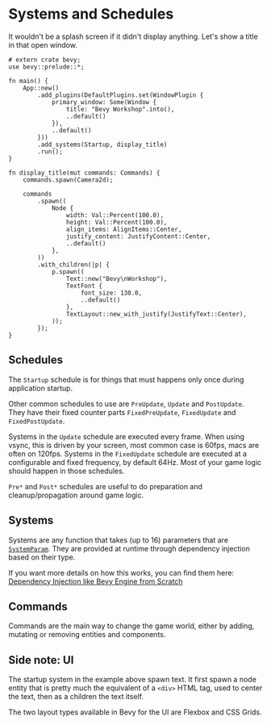 # Systems and Schedules

It wouldn't be a splash screen if it didn't display anything. Let's show a title in that open window.

```rust,no_run
# extern crate bevy;
use bevy::prelude::*;

fn main() {
    App::new()
        .add_plugins(DefaultPlugins.set(WindowPlugin {
            primary_window: Some(Window {
                title: "Bevy Workshop".into(),
                ..default()
            }),
            ..default()
        }))
        .add_systems(Startup, display_title)
        .run();
}

fn display_title(mut commands: Commands) {
    commands.spawn(Camera2d);

    commands
        .spawn((
            Node {
                width: Val::Percent(100.0),
                height: Val::Percent(100.0),
                align_items: AlignItems::Center,
                justify_content: JustifyContent::Center,
                ..default()
            },
        ))
        .with_children(|p| {
            p.spawn((
                Text::new("Bevy\nWorkshop"),
                TextFont {
                    font_size: 130.0,
                    ..default()
                },
                TextLayout::new_with_justify(JustifyText::Center),
            ));
        });
}
```

## Schedules

The `Startup` schedule is for things that must happens only once during application startup.

Other common schedules to use are `PreUpdate`, `Update` and `PostUpdate`. They have their fixed counter parts `FixedPreUpdate`, `FixedUpdate` and `FixedPostUpdate`.

Systems in the `Update` schedule are executed every frame. When using vsync, this is driven by your screen, most common case is 60fps, macs are often on 120fps. Systems in the `FixedUpdate` schedule are executed at a configurable and fixed frequency, by default 64Hz. Most of your game logic should happen in those schedules.

`Pre*` and `Post*` schedules are useful to do preparation and cleanup/propagation around game logic.

## Systems

Systems are any function that takes (up to 16) parameters that are [`SystemParam`](https://docs.rs/bevy/0.15.0-rc.2/bevy/ecs/system/trait.SystemParam.html). They are provided at runtime through dependency injection based on their type.

If you want more details on how this works, you can find them here: [Dependency Injection like Bevy Engine from Scratch](https://promethia-27.github.io/dependency_injection_like_bevy_from_scratch/introductions.html)

## Commands

Commands are the main way to change the game world, either by adding, mutating or removing entities and components.

## Side note: UI

The startup system in the example above spawn text. It first spawn a node entity that is pretty much the equivalent of a `<div>` HTML tag, used to center the text, then as a children the text itself.

The two layout types available in Bevy for the UI are Flexbox and CSS Grids.
